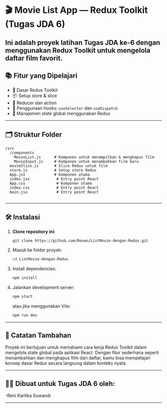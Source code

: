 # 🎬 Movie List App — Redux Toolkit (Tugas JDA 6)

Ini adalah proyek latihan **Tugas JDA ke-6** dengan menggunakan **Redux Toolkit** untuk mengelola daftar film favorit.
---

## 📚 Fitur yang Dipelajari

- 🔧 Dasar Redux Toolkit  
- 📦 Setup store & slice  
- 🔄 Reducer dan action  
- 🚀 Penggunaan hooks: `useSelector` dan `useDispatch`  
- 🧠 Manajemen state global menggunakan Redux  

---

## 🗂️ Struktur Folder

```
/src
  /components
    MovieList.js      # Komponen untuk menampilkan & menghapus film
    MovieInput.js     # Komponen untuk menambahkan film baru
  movieSlice.js       # Slice Redux untuk film
  store.js            # Setup store Redux
  App.jsx             # Komponen utama
  index.jsx            # Entry point React
  App.css              # Komponen utama
  index.css            # Entry point React
  main.jsx             # Entry point React


```

---

## 🛠️ Instalasi

1. **Clone repository ini**:  
   ```
   git clone https://github.com/Reswn/ListMovie-dengan-Redux.git
   ```

2. Masuk ke folder proyek:
   ```bash
   cd ListMovie-dengan-Redux
   ```

3. Install dependencies:
   ```bash
   npm install
   ```

4. Jalankan development server:
   ```bash
   npm start
   ```
   atau jika menggunakan Vite:
   ```bash
   npm run dev
   ```

---

## 📝 Catatan Tambahan

Proyek ini bertujuan untuk memahami cara kerja Redux Toolkit dalam mengelola state global pada aplikasi React. Dengan fitur sederhana seperti menambahkan dan menghapus film dari daftar, kamu bisa mempelajari konsep dasar Redux secara langsung dalam konteks nyata.

---

## 🧑‍💻 Dibuat untuk Tugas JDA 6 oleh:
-Reni Kartika Suwandi

---
